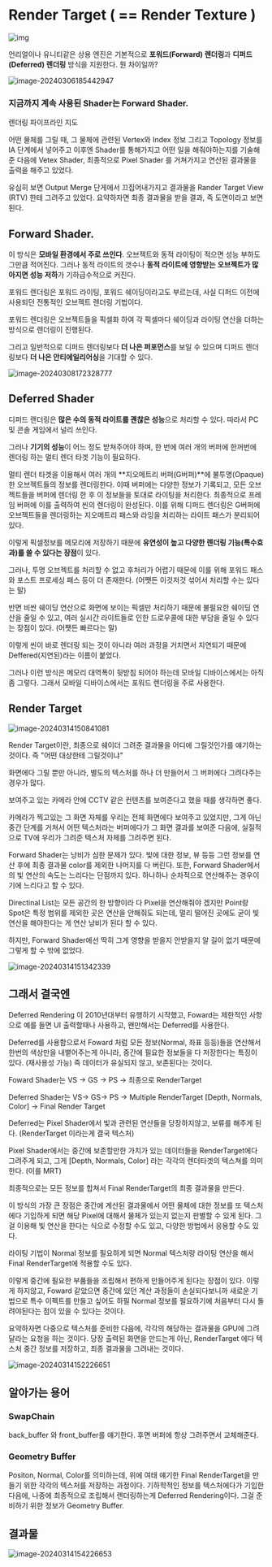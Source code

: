 # Render Target ( == Render Texture )

![img](../../../image/img.png)

언리얼이나 유니티같은 상용 엔진은 기본적으로 **포워드(Forward) 렌더링**과 **디퍼드 (Deferred) 렌더링** 방식을 지원한다. 뭔 차이일까?

![image-20240306185442947](../../../image/image-20240306185442947.png)

### 지금까지 계속 사용된 Shader는 Forward Shader.

렌더링 파이프라인 지도

어떤 물체를 그릴 때, 그 물체에 관련된 Vertex와 Index 정보 그리고 Topology 정보를 IA 단계에서 넣어주고 이후엔 Shader를 통해가지고 어떤 일을 해줘야하는지를 기술해준 다음에 Vetex Shader, 최종적으로 Pixel Shader 를 거쳐가지고 연산된 결과물을 출력을 해주고 있었다.

유심히 보면 Output Merge 단게에서 끄집어내가지고 결과물을 Rander Target View (RTV) 한테 그려주고 있었다. 요약하자면 최종 결과물을 받을 결과, 즉 도면이라고 보면 된다.

##  Forward Shader.

이 방식은 **모바일 환경에서 주로 쓰인다**. 오브젝트와 동적 라이팅이 적으면 성능 부하도 그만큼 적어진다. 그러나 동적 라이트의 갯수나 **동적 라이트에 영향받는** **오브젝트가 많아지면 성능 저하**가 기하급수적으로 커진다.

포워드 렌더링은 포워드 라이팅, 포워드 쉐이딩이라고도 부르는데, 사실 디퍼드 이전에 사용되던 전통적인 오브젝트 렌더링 기법이다. 

포워드 렌더링은 오브젝트들을 픽셀화 하여 각 픽셀마다 쉐이딩과 라이팅 연산을 더하는 방식으로 렌더링이 진행된다.

그리고 일반적으로 디퍼드 렌더링보다 **더 나은 퍼포먼스**를 보일 수 있으며 디퍼드 렌더링보다 **더 나은 안티에일리어싱**을 기대할 수 있다. 

![image-20240308172328777](../../../image/image-20240308172328777.png)

## Deferred Shader

디퍼드 랜더링은 **많은 수의 동적 라이트를 괜찮은 성능**으로 처리할 수 있다. 따라서 PC 및 콘솔 게임에서 널리 쓰인다. 

그러나 **기기의 성능**이 어느 정도 받쳐주어야 하며, 한 번에 여러 개의 버퍼에 한꺼번에 렌더링 하는 멀티 렌더 타겟 기능이 필요하다. 

멀티 렌더 타겟을 이용해서 여러 개의 **지오메트리 버퍼(G버퍼)**에 불투명(Opaque)한 오브젝트들의 정보를 렌더링한다. 이때 버퍼에는 다양한 정보가 기록되고, 모든 오브젝트들을 버퍼에 렌더링 한 후 이 정보들을 토대로 라이팅을 처리한다. 최종적으로 프레임 버퍼에 이를 출력하여 씬의 렌더링이 완성된다. 이를 위해 디퍼드 렌더링은 G버퍼에 오브젝트들을 렌더링하는 지오메트리 패스와 라잉을 처리하는 라이트 패스가 분리되어 있다. 

이렇게 픽셀정보를 메모리에 저장하기 때문에 **유연성이 높고 다양한 렌더링 기능(특수효과)를 쓸 수 있다는 장점**이 있다.

그러나, 투명 오브젝트를 처리할 수 없고 후처리가 어렵기 때문에 이를 위해 포워드 패스와 포스트 프로세싱 패스 등이 더 존재한다. (어쨋든 이것저것 섞어서 처리할 수는 있다는 말)

반면 비싼 쉐이딩 연산으로 화면에 보이는 픽셀만 처리하기 때문에 불필요한 쉐이딩 연산을 줄일 수 있고, 여러 실시간 라이트들로 인한 드로우콜에 대한 부담을 줄일 수 있다는 장점이 있다. (어쨋든 빠르다는 말)

이렇게 씬이 바로 렌더링 되는 것이 아니라 여러 과정을 거치면서 지연되기 때문에 Deffered(지연된)라는 이름이 붙었다.

그러나 이런 방식은 메모리 대역폭이 뒷받침 되어야 하는데 모바일 디바이스에서는 아직 좀 그렇다. 그래서 모바일 디바이스에서는 포워드 렌더링을 주로 사용한다.

## Render Target

![image-20240314150841081](../../../image/image-20240314150841081.png)

Render Target이란, 최종으로 쉐이더 그려준 결과물을 어디에 그릴것인가를 얘기하는 것이다. 즉 "어떤 대상한테 그릴것이냐"

화면에다 그릴 뿐만 아니라, 별도의 텍스처를 하나 더 만들어서 그 버퍼에다 그려다주는 경우가 많다.

보여주고 있는 카메라 안에 CCTV 같은 컨텐츠를 보여준다고 했을 때를 생각하면 좋다.

카메라가 찍고있는 그 화면 자체를 우리는 전체 화면에다 보여주고 있었지만, 그게 아닌 중간 단계를 거쳐서 어떤 텍스처라는 버퍼에다가 그 화면 결과를 보여준 다음에, 실질적으로 TV에 우리가 그려준 텍스처 자체를 그려주면 된다.

Forward Shader는 낭비가 심한 문제가 있다. 빛에 대한 정보, 뷰 등등 그런 정보를 연산 후에 최종 결과물 color를 제외한 나머지를 다 버린다. 또한, Forward Shader에서의 빛 연산의 속도는 느리다는 단점까지 있다. 하나하나 순차적으로 연산해주는 경우이기에 느리다고 할 수 있다.

Directinal List는 모든 공간의 한 방향이라 다 Pixel을 연산해줘야 겠지만 Point랑 Spot은 특정 범위를 제외한 곳은 연산을 안해줘도 되는데, 멀리 떨어진 곳에도 굳이 빛 연산을 해야한다는 게 연산 낭비가 된다 할 수 있다.

하지만, Forward Shader에선 딱히 그게 영향을 받을지 안받을지 알 길이 없기 때문에 그렇게 할 수 밖에 없었다.

![image-20240314151342339](../../../image/image-20240314151342339.png)

## 그래서 결국엔

Deferred Rendering 이 2010년대부터 유행하기 시작했고, Foward는 제한적인 사항으로 예를 들면 UI 출력할때나 사용하고, 왠만해서는 Deferred를 사용한다.

Deferred를 사용함으로서 Foward 처럼 모든 정보(Normal, 좌표 등등)들을 연산해서 한번의 색상만을 내뱉어주는게 아니라, 중간에 필요한 정보들을 다 저장한다는 특징이 있다. (재사용성 가능) 즉 데이터가 유실되지 않고, 보존된다는 것이다.

Foward Shader는 VS -> GS -> PS -> 최종으로 RenderTarget

Deferred Shader는 VS-> GS-> PS -> Multiple RenderTarget [Depth, Normals, Color] -> Final Render Target

Deferred는 Pixel Shader에서 빛과 관련된 연산들을 당장하지않고, 보류를 해주게 된다. (RenderTarget 이라는게 결국 텍스처)

Pixel Shader에서는 중간에 보존할만한 가치가 있는 데이터들을 RenderTarget에다 그려주게 되고, 그게 [Depth, Normals, Color] 라는 각각의 렌더타겟의 텍스쳐를 의미한다. (이를 MRT)

최종적으로는 모든 정보를 합쳐서 Final RenderTarget의 최종 결과물을 만든다.

이 방식의 가장 큰 장점은 중간에 계산된 결과물에서 어떤 물체에 대한 정보를 또 텍스처에다 기입하게 되면 해당 Pixel에 대해서 물체가 있는지 없는지 판별할 수 있게 된다. 그걸 이용해 빛 연산을 한다는 식으로 수정할 수도 있고, 다양한 방법에서 응용할 수도 있다.

라이팅 기법이 Normal 정보를 필요하게 되면 Normal 텍스처랑 라이팅 연산을 해서 Final RenderTarget에 적용할 수도 있다.

이렇게 중간에 필요한 부품들을 조립해서 편하게 만들어주게 된다는 장점이 있다. 이렇게 하지않고, Foward 같았으면 중간에 있던 계산 과정들이 손실되다보니까 새로운 기법으로 특수 이펙트를 만들고 싶어도 하필 Normal 정보를 필요하기에 처음부터 다시 돌려야된다는 점이 있을 수 있다는 것이다.

요약하자면 다중으로 텍스처를 준비한 다음에, 각각의 해당하는 결과물을 GPU에 그려달라는 요청을 하는 것이다. 당장 출력된 화면을 만드는게 아닌, RenderTarget 에다 텍스처 중간 정보를 저장하고, 최종 결과물을 그려내는 것이다.

![image-20240314152226651](../../../image/image-20240314152226651.png)

## 알아가는 용어

### SwapChain

back_buffer 와 front_buffer를 얘기한다. 후면 버퍼에 항상 그려주면서 교체해준다.

### Geometry Buffer

Positon, Normal, Color를 의미하는데, 위에 여태 얘기한 Final RenderTarget을 만들기 위한 각각의 텍스처를 저장하는 과정이다. 기하학적인 정보를 텍스처에다가 기입한 다음에, 나중에 최종적으로 조립해서 렌더링하는게 Deferred Rendering이다. 그걸 준비하기 위한 정보가 Geometry Buffer.

## 결과물

![image-20240314154226653](../../../image/image-20240314154226653.png)

